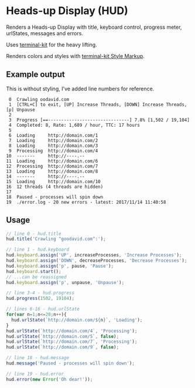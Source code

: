 # Heads-up Display (HUD)

Renders a Heads-up Display with title, keyboard control, progress meter, urlStates, messages and errors.

Uses [terminal-kit](https://github.com/cronvel/terminal-kit/) for the heavy lifting.

Renders colors and styles with [terminal-kit Style Markup](https://github.com/cronvel/terminal-kit/blob/master/doc/low-level.md#style-markup).

## Example output

This is without styling, I've added line numbers for reference.

```
 0  Crawling oodavid.com
 1  [CTRL+C] to exit, [UP] Increase Threads, [DOWN] Increase Threads, [p] Unpause
 2
 3  Progress [==-------------------------------] 7.8% [1,502 / 19,104]
 4  Completed: 8, Rate: 1,689 / hour, TTC: 17 hours
 5
 6  Loading     http://domain.com/1
 7  Loading     http://domain.com/2
 8  Loading     http://domain.com/3
 9  Processing  http://domain.com/4
10  -------     http://----.--
11  Loading     http://domain.com/6
12  Processing  http://domain.com/7
13  Loading     http://domain.com/8
14  -------     http://----.--
15  Loading     http://domain.com/10
16  12 threads (4 threads are hidden)
17
18  Paused - processes will spin down
19  ./error.log - 20 new errors - latest: 2017/11/14 11:40:58
```

## Usage

```js
// line 0 - hud.title
hud.title('Crawling ^goodavid.com^:');

// line 1 - hud.keyboard
hud.keyboard.assign('UP', increaseProcesses, 'Increase Processes');
hud.keyboard.assign('DOWN', decreaseProcesses, 'Decrease Processes');
hud.keyboard.assign('p', pause, 'Pause');
hud.keyboard.start();
// ...can be reassigned
hud.keyboard.assign('p', unpause, 'Unpause');

// line 3-4 - hud.progress
hud.progress(1502, 19104);

// lines 6-16 - hud.urlState
for(var n=1;n<=20;n++){
  hud.urlState(`http://domain.com/${n}`, 'Loading');
}
hud.urlState(`http://domain.com/4`, 'Processing');
hud.urlState(`http://domain.com/5`, false);
hud.urlState(`http://domain.com/7`, 'Processing');
hud.urlState(`http://domain.com/9`, false);

// line 18 - hud.message
hud.message('Paused - processes will spin down');

// line 19 - hud.error
hud.error(new Error('Oh dear!'));
```
